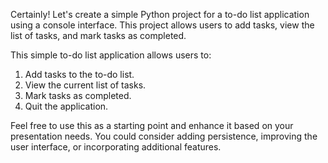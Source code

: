 Certainly! Let's create a simple Python project for a to-do list application using a console interface. This project allows users to add tasks, view the list of tasks, and mark tasks as completed.
            
This simple to-do list application allows users to:

1. Add tasks to the to-do list.
2. View the current list of tasks.
3. Mark tasks as completed.
4. Quit the application.

Feel free to use this as a starting point and enhance it based on your presentation needs. You could consider adding persistence, improving the user interface, or incorporating additional features.
